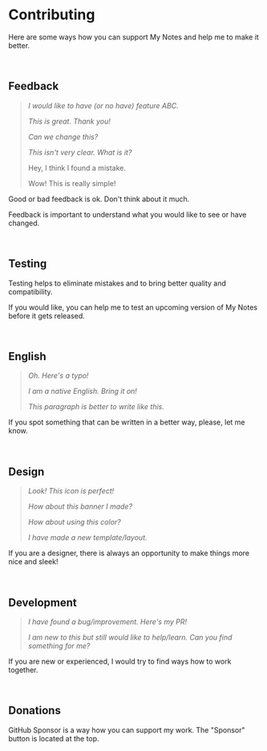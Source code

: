 # Contributing

Here are some ways how you can support My Notes and help me to make it better.

<br>

## Feedback

> _I would like to have (or no have) feature ABC._
>
> _This is great. Thank you!_
>
> _Can we change this?_
>
> _This isn't very clear. What is it?_
>
> Hey, I think I found a mistake.
>
> Wow! This is really simple!

Good or bad feedback is ok. Don't think about it much.

Feedback is important to understand what you would like to see or have changed.

<br>

## Testing

Testing helps to eliminate mistakes and to bring better quality and compatibility.

If you would like, you can help me to test an upcoming version of My Notes before it gets released.

<br>

## English

> _Oh. Here's a typo!_
>
> _I am a native English. Bring it on!_
>
> _This paragraph is better to write like this._

If you spot something that can be written in a better way, please, let me know.

<br>

## Design

> _Look! This icon is perfect!_
>
> _How about this banner I made?_
>
> _How about using this color?_
>
> _I have made a new template/layout._

If you are a designer, there is always an opportunity to make things more nice and sleek!

<br>

## Development

> _I have found a bug/improvement. Here's my PR!_
>
> _I am new to this but still would like to help/learn. Can you find something for me?_

If you are new or experienced, I would try to find ways how to work together.

<br>

## Donations

GitHub Sponsor is a way how you can support my work. The "Sponsor" button is located at the top.
